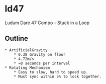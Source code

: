 # ld47

Ludum Dare 47 Compo - Stuck in a Loop

## Outline
    * ArtificialGravity
        * 0.38 Gravity on floor
        * 4.72m/s
        * ≈8 seconds per interval
    * Rotating Mechanism
        * Easy to slow, hard to speed up.
        * Must sync within 5% to lock together.
